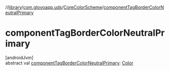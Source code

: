 //[library](../../../index.md)/[com.glovoapp.uds](../index.md)/[CoreColorScheme](index.md)/[componentTagBorderColorNeutralPrimary](component-tag-border-color-neutral-primary.md)

# componentTagBorderColorNeutralPrimary

[androidJvm]\
abstract val [componentTagBorderColorNeutralPrimary](component-tag-border-color-neutral-primary.md): [Color](https://developer.android.com/reference/kotlin/androidx/compose/ui/graphics/Color.html)
